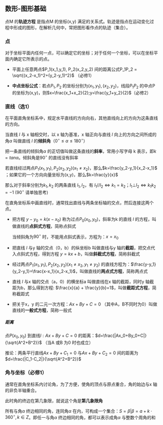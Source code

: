 ## 数形-图形基础

点M 的**轨迹方程** 是指点M 的坐标(x,y) 满足的关系式。轨迹是指点在运动变化过程中形成的图形，在解析几何中，常把图形看作点的轨迹（集合）。

### 点

对于坐标平面内任何一点，可以确定它的坐标；对于任何一个坐标，可以在坐标平面内确定它所表示的点。

- 平面上任意两点$P_1(x_1,y_1), P_2(x_2,y_2) 间的距离公式P_1P_2 = \sqrt{(x_2-x_1)^2+(y_2-y_1)^2}$ （必修1）

- **中点坐标公式**：若点$P_1,P_2$ 的坐标分别为$(x_1,y_1),(x_2,y_2)$，线段$P_1P_2$ 的中点P 的坐标为(x,y)，则$x=\frac{x_1+x_2}{2};y=\frac{y_1+y_2}{2}$（必修2）

### 直线（选1）

在平面直角坐标系中，规定水平直线的方向向右，其他直线向上的方向为这条直线的方向。

当直线 $l$ 与 x 轴相交时，以 x 轴为基准，x 轴正向与直线 $l$ 向上的方向之间所成的角$\alpha$ 叫做直线 $l$ 的**倾斜角**（$0^\circ \le \alpha \le 180^\circ$）

把一条直线的倾斜角$\alpha$ 的正切值叫做这条直线的**斜率**，常用小写字母 k 表示，即$k=tan\alpha$。倾斜角是$90^\circ$ 的直线没有斜率

若直线经过两点$P_1(x_1,y_1),P_2(x_2,y_2)(x_1\ne x_2)$，那么$k=\frac{y_2-y_1}{x_2-x_1}$ ；如果它的一个方向向量坐标为(x,y)，那么$k=\frac{y}{x}$ 



那么对于斜率分别为$k_1,k_2$ 的两条直线 $l_1,l_2$，有 $l_1 // l_2 \Leftrightarrow k_1=k_2$；$l_1\bot l_2 \Leftrightarrow k_1k_2=-1$ ($90^\circ$ 请单独思考)



在直角坐标系中画直线时，通常找出直线与两条坐标轴的交点，然后连接这两个点。



- 把方程 $y-y_0=k(x-x_0)$ 称为过点$P_0(x_0,y_0)$，斜率为k 的直线 $l$ 的方程，叫做直线的**点斜式方程**，简称点斜式

    当倾斜角为$90^\circ$ 时，不能用点斜式表示，方程为：$x=x_0$

- 把直线 $l$ 与y 轴的交点（0，b）的纵坐标b 叫做直线与y 轴的**截距**，把交点代入点斜式方程，得到方程 $y=kx+b$，叫做**斜截式方程**，简称斜截式 

- 经过两点$P_1(x_1,y_1),P_2(x_2,y_2)(x_1\ne x_2,y_1\ne y_2)$  的直线方程为：$\frac{y-y_1}{y_2-y_1}=\frac{x-x_1}{x_2-x_1}$，叫做直线的**两点式方程**，简称两点式

- 直线 $l$ 与x 轴的交点（a，0）的横坐标a 叫做直线在x 轴的截距，同时y 轴截距为b，那么得到方程: $\frac{x}{a} + \frac{y}{b}=1$，叫做**截距式方程**，简称截距式

- 把关于x，y 的二元一次方程：$Ax+By+C=0$ （其中A，B不同时为0）叫做直线的**一般式方程**，简称一般式



##### 距离

点$P(x_0,y_0)$ 到直线$l:Ax+By+C=0$ 的距离：$d=\frac{|Ax_0+By_0+C|}{\sqrt{A^2+B^2}}$ （当A 或B 为0 时也成立）

推论：两条平行直线$Ax+By+C_1=0$ 与$Ax+By+C_2=0$ 间的距离为 $d=\frac{|C_1-C_2|}{\sqrt{A^2+B^2}}$



### 角与坐标（必修1）

通常在直角坐标系内讨论角，为了方便，使角的顶点与原点重合，角的始边与x 轴的非负半轴重合。



此时角的终边在第几象限，就说这个角是**第几象限角**

所有与角$\alpha$ 终边相同的角，连同角$\alpha$ 在内，可构成一个集合：$S={\beta|\beta=a+k\cdot360^\circ,k\in Z}$。即任一与角$\alpha$ 终边相同的角，都可以表示成角$\alpha$ 与整数个周角的和

